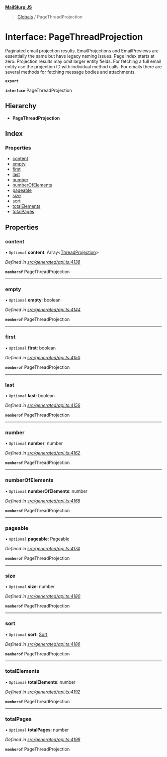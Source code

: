 **[MailSlurp JS](../README.md)**

> [Globals](../README.md) / PageThreadProjection

# Interface: PageThreadProjection

Paginated email projection results. EmailProjections and EmailPreviews are essentially the same but have legacy naming issues. Page index starts at zero. Projection results may omit larger entity fields. For fetching a full email entity use the projection ID with individual method calls. For emails there are several methods for fetching message bodies and attachments.

**`export`** 

**`interface`** PageThreadProjection

## Hierarchy

* **PageThreadProjection**

## Index

### Properties

* [content](pagethreadprojection.md#content)
* [empty](pagethreadprojection.md#empty)
* [first](pagethreadprojection.md#first)
* [last](pagethreadprojection.md#last)
* [number](pagethreadprojection.md#number)
* [numberOfElements](pagethreadprojection.md#numberofelements)
* [pageable](pagethreadprojection.md#pageable)
* [size](pagethreadprojection.md#size)
* [sort](pagethreadprojection.md#sort)
* [totalElements](pagethreadprojection.md#totalelements)
* [totalPages](pagethreadprojection.md#totalpages)

## Properties

### content

• `Optional` **content**: Array\<[ThreadProjection](threadprojection.md)>

*Defined in [src/generated/api.ts:4138](https://github.com/mailslurp/mailslurp-client/blob/eace919/src/generated/api.ts#L4138)*

**`memberof`** PageThreadProjection

___

### empty

• `Optional` **empty**: boolean

*Defined in [src/generated/api.ts:4144](https://github.com/mailslurp/mailslurp-client/blob/eace919/src/generated/api.ts#L4144)*

**`memberof`** PageThreadProjection

___

### first

• `Optional` **first**: boolean

*Defined in [src/generated/api.ts:4150](https://github.com/mailslurp/mailslurp-client/blob/eace919/src/generated/api.ts#L4150)*

**`memberof`** PageThreadProjection

___

### last

• `Optional` **last**: boolean

*Defined in [src/generated/api.ts:4156](https://github.com/mailslurp/mailslurp-client/blob/eace919/src/generated/api.ts#L4156)*

**`memberof`** PageThreadProjection

___

### number

• `Optional` **number**: number

*Defined in [src/generated/api.ts:4162](https://github.com/mailslurp/mailslurp-client/blob/eace919/src/generated/api.ts#L4162)*

**`memberof`** PageThreadProjection

___

### numberOfElements

• `Optional` **numberOfElements**: number

*Defined in [src/generated/api.ts:4168](https://github.com/mailslurp/mailslurp-client/blob/eace919/src/generated/api.ts#L4168)*

**`memberof`** PageThreadProjection

___

### pageable

• `Optional` **pageable**: [Pageable](pageable.md)

*Defined in [src/generated/api.ts:4174](https://github.com/mailslurp/mailslurp-client/blob/eace919/src/generated/api.ts#L4174)*

**`memberof`** PageThreadProjection

___

### size

• `Optional` **size**: number

*Defined in [src/generated/api.ts:4180](https://github.com/mailslurp/mailslurp-client/blob/eace919/src/generated/api.ts#L4180)*

**`memberof`** PageThreadProjection

___

### sort

• `Optional` **sort**: [Sort](sort.md)

*Defined in [src/generated/api.ts:4186](https://github.com/mailslurp/mailslurp-client/blob/eace919/src/generated/api.ts#L4186)*

**`memberof`** PageThreadProjection

___

### totalElements

• `Optional` **totalElements**: number

*Defined in [src/generated/api.ts:4192](https://github.com/mailslurp/mailslurp-client/blob/eace919/src/generated/api.ts#L4192)*

**`memberof`** PageThreadProjection

___

### totalPages

• `Optional` **totalPages**: number

*Defined in [src/generated/api.ts:4198](https://github.com/mailslurp/mailslurp-client/blob/eace919/src/generated/api.ts#L4198)*

**`memberof`** PageThreadProjection
